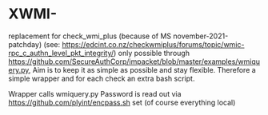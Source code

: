 # XWMI-
replacement for check_wmi_plus 
(because of MS november-2021-patchday)
(see: https://edcint.co.nz/checkwmiplus/forums/topic/wmic-rpc_c_authn_level_pkt_integrity/)
only possible through https://github.com/SecureAuthCorp/impacket/blob/master/examples/wmiquery.py,
Aim is to keep it as simple as possible and stay flexible.
Therefore a simple wrapper and for each check an extra bash script.

Wrapper calls wmiquery.py Password is read out via https://github.com/plyint/encpass.sh set (of course everything local)
